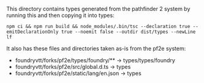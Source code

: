 This directory contains types generated from the pathfinder 2 system by running this and then copying it into types:

```
npm ci && npm run build && node_modules/.bin/tsc --declaration true --emitDeclarationOnly true --noemit false --outdir dist/types --newLine lf
```

It also has these files and directories taken as-is from the pf2e system:
* foundryvtt/forks/pf2e/types/foundry/** -> types/types/foundry
* foundryvtt/forks/pf2e/src/global.d.ts -> types
* foundryvtt/forks/pf2e/static/lang/en.json -> types

